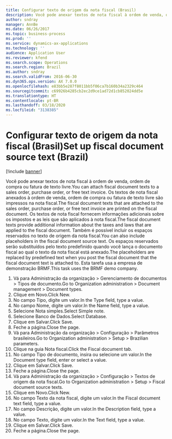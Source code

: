```yaml
---
title: Configurar texto de origem da nota fiscal (Brasil)
description: Você pode anexar textos de nota fiscal à ordem de venda, ordem de compra ou fatura de texto livre.
author: sndray
manager: AnnBe
ms.date: 06/26/2017
ms.topic: business-process
ms.prod: ''
ms.service: dynamics-ax-applications
ms.technology: ''
audience: Application User
ms.reviewer: kfend
ms.search.scope: Operations
ms.search.region: Brazil
ms.author: sndray
ms.search.validFrom: 2016-06-30
ms.dyn365.ops.version: AX 7.0.0
ms.openlocfilehash: e83bb5e287f8011bb5f06ca7b160b34a2329c464
ms.sourcegitcommit: c69926b4285cb2ec2d9ce1ad72d1cb852024dd5e
ms.translationtype: HT
ms.contentlocale: pt-BR
ms.lasthandoff: 03/18/2020
ms.locfileid: "3138385"
---
```

# <a name="set-up-fiscal-document-source-text-brazil"></a><span data-ttu-id="a7317-103">Configurar texto de origem da nota fiscal (Brasil)</span><span class="sxs-lookup"><span data-stu-id="a7317-103">Set up fiscal document source text (Brazil)</span></span>

[!include [banner](../../includes/banner.md)]

<span data-ttu-id="a7317-104">Você pode anexar textos de nota fiscal à ordem de venda, ordem de compra ou fatura de texto livre.</span><span class="sxs-lookup"><span data-stu-id="a7317-104">You can attach fiscal document texts to a sales order, purchase order, or free text invoice.</span></span> <span data-ttu-id="a7317-105">Os textos de nota fiscal anexados à ordem de venda, ordem de compra ou fatura de texto livre são impressos na nota fiscal.</span><span class="sxs-lookup"><span data-stu-id="a7317-105">The fiscal document texts that are attached to the sales order, purchase order, or free text invoice are printed on the fiscal document.</span></span> <span data-ttu-id="a7317-106">Os textos de nota fiscal fornecem informações adicionais sobre os impostos e as leis que são aplicados à nota fiscal.</span><span class="sxs-lookup"><span data-stu-id="a7317-106">The fiscal document texts provide additional information about the taxes and laws that are applied to the fiscal document.</span></span> <span data-ttu-id="a7317-107">Também é possível incluir os espaços reservados no texto de origem da nota fiscal.</span><span class="sxs-lookup"><span data-stu-id="a7317-107">You can also include placeholders in the fiscal document source text.</span></span> <span data-ttu-id="a7317-108">Os espaços reservados serão substituídos pelo texto predefinido quando você lança o documento fiscal ao qual o texto da nota fiscal está anexado.</span><span class="sxs-lookup"><span data-stu-id="a7317-108">The placeholders are replaced by predefined text when you post the fiscal document that the fiscal document text is attached to.</span></span> <span data-ttu-id="a7317-109">Esta tarefa usa a empresa de demonstração BRMF.</span><span class="sxs-lookup"><span data-stu-id="a7317-109">This task uses the BRMF demo company.</span></span>

1. <span data-ttu-id="a7317-110">Vá para Administração da organização > Gerenciamento de documentos > Tipos de documento.</span><span class="sxs-lookup"><span data-stu-id="a7317-110">Go to Organization administration > Document management > Document types.</span></span>
2. <span data-ttu-id="a7317-111">Clique em Novo.</span><span class="sxs-lookup"><span data-stu-id="a7317-111">Click New.</span></span>
3. <span data-ttu-id="a7317-112">No campo Tipo, digite um valor.</span><span class="sxs-lookup"><span data-stu-id="a7317-112">In the Type field, type a value.</span></span>
4. <span data-ttu-id="a7317-113">No campo Nome, digite um valor.</span><span class="sxs-lookup"><span data-stu-id="a7317-113">In the Name field, type a value.</span></span>
5. <span data-ttu-id="a7317-114">Selecione Nota simples.</span><span class="sxs-lookup"><span data-stu-id="a7317-114">Select Simple note.</span></span>
6. <span data-ttu-id="a7317-115">Selecione Banco de Dados.</span><span class="sxs-lookup"><span data-stu-id="a7317-115">Select Database.</span></span>
7. <span data-ttu-id="a7317-116">Clique em Salvar.</span><span class="sxs-lookup"><span data-stu-id="a7317-116">Click Save.</span></span>
8. <span data-ttu-id="a7317-117">Feche a página.</span><span class="sxs-lookup"><span data-stu-id="a7317-117">Close the page.</span></span>
9. <span data-ttu-id="a7317-118">Vá para Administração da organização > Configuração > Parâmetros brasileiros.</span><span class="sxs-lookup"><span data-stu-id="a7317-118">Go to Organization administration > Setup > Brazilian parameters.</span></span>
10. <span data-ttu-id="a7317-119">Clique na guia Nota fiscal.</span><span class="sxs-lookup"><span data-stu-id="a7317-119">Click the Fiscal document tab.</span></span>
11. <span data-ttu-id="a7317-120">No campo Tipo de documento, insira ou selecione um valor.</span><span class="sxs-lookup"><span data-stu-id="a7317-120">In the Document type field, enter or select a value.</span></span>
12. <span data-ttu-id="a7317-121">Clique em Salvar.</span><span class="sxs-lookup"><span data-stu-id="a7317-121">Click Save.</span></span>
13. <span data-ttu-id="a7317-122">Feche a página.</span><span class="sxs-lookup"><span data-stu-id="a7317-122">Close the page.</span></span>
14. <span data-ttu-id="a7317-123">Vá para Administração da organização > Configuração > Textos de origem da nota fiscal.</span><span class="sxs-lookup"><span data-stu-id="a7317-123">Go to Organization administration > Setup > Fiscal document source texts.</span></span>
15. <span data-ttu-id="a7317-124">Clique em Novo.</span><span class="sxs-lookup"><span data-stu-id="a7317-124">Click New.</span></span>
16. <span data-ttu-id="a7317-125">No campo Texto da nota fiscal, digite um valor.</span><span class="sxs-lookup"><span data-stu-id="a7317-125">In the Fiscal document text field, type a value.</span></span>
17. <span data-ttu-id="a7317-126">No campo Descrição, digite um valor.</span><span class="sxs-lookup"><span data-stu-id="a7317-126">In the Description field, type a value.</span></span>
18. <span data-ttu-id="a7317-127">No campo Texto, digite um valor.</span><span class="sxs-lookup"><span data-stu-id="a7317-127">In the Text field, type a value.</span></span>
19. <span data-ttu-id="a7317-128">Clique em Salvar.</span><span class="sxs-lookup"><span data-stu-id="a7317-128">Click Save.</span></span>
20. <span data-ttu-id="a7317-129">Feche a página.</span><span class="sxs-lookup"><span data-stu-id="a7317-129">Close the page.</span></span>

